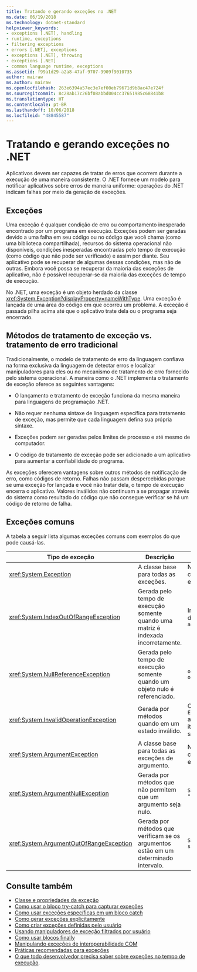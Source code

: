```yaml
---
title: Tratando e gerando exceções no .NET
ms.date: 06/19/2018
ms.technology: dotnet-standard
helpviewer_keywords:
- exceptions [.NET], handling
- runtime, exceptions
- filtering exceptions
- errors [.NET], exceptions
- exceptions [.NET], throwing
- exceptions [.NET]
- common language runtime, exceptions
ms.assetid: f99a1d29-a2a8-47af-9707-9909f9010735
author: mairaw
ms.author: mairaw
ms.openlocfilehash: 263e6394a57ec3e7ef00eb79671d9b8ac47e724f
ms.sourcegitcommit: 8c28ab17c26bf08abbd004cc37651985c68841b8
ms.translationtype: HT
ms.contentlocale: pt-BR
ms.lasthandoff: 10/06/2018
ms.locfileid: "48845587"
---
```

# <a name="handling-and-throwing-exceptions-in-net"></a>Tratando e gerando exceções no .NET

Aplicativos devem ser capazes de tratar de erros que ocorrem durante a execução de uma maneira consistente. O .NET fornece um modelo para notificar aplicativos sobre erros de maneira uniforme: operações do .NET indicam falhas por meio da geração de exceções.

## <a name="exceptions"></a>Exceções

Uma exceção é qualquer condição de erro ou comportamento inesperado encontrado por um programa em execução. Exceções podem ser geradas devido a uma falha em seu código ou no código que você chama (como uma biblioteca compartilhada), recursos do sistema operacional não disponíveis, condições inesperadas encontradas pelo tempo de execução (como código que não pode ser verificado) e assim por diante. Seu aplicativo pode se recuperar de algumas dessas condições, mas não de outras. Embora você possa se recuperar da maioria das exceções de aplicativo, não é possível recuperar-se da maioria das exceções de tempo de execução.

No .NET, uma exceção é um objeto herdado da classe <xref:System.Exception?displayProperty=nameWithType>. Uma exceção é lançada de uma área do código em que ocorreu um problema. A exceção é passada pilha acima até que o aplicativo trate dela ou o programa seja encerrado.

## <a name="exceptions-vs-traditional-error-handling-methods"></a>Métodos de tratamento de exceção vs. tratamento de erro tradicional

Tradicionalmente, o modelo de tratamento de erro da linguagem confiava na forma exclusiva da linguagem de detectar erros e localizar manipuladores para eles ou no mecanismo de tratamento de erro fornecido pelo sistema operacional. A maneira como o .NET implementa o tratamento de exceção oferece as seguintes vantagens:

- O lançamento e tratamento de exceção funciona da mesma maneira para linguagens de programação .NET.

- Não requer nenhuma sintaxe de linguagem específica para tratamento de exceção, mas permite que cada linguagem defina sua própria sintaxe.

- Exceções podem ser geradas pelos limites de processo e até mesmo de computador.

- O código de tratamento de exceção pode ser adicionado a um aplicativo para aumentar a confiabilidade do programa.

As exceções oferecem vantagens sobre outros métodos de notificação de erro, como códigos de retorno. Falhas não passam despercebidas porque se uma exceção for lançada e você não tratar dela, o tempo de execução encerra o aplicativo. Valores inválidos não continuam a se propagar através do sistema como resultado do código que não consegue verificar se há um código de retorno de falha.

## <a name="common-exceptions"></a>Exceções comuns

A tabela a seguir lista algumas exceções comuns com exemplos do que pode causá-las.

| Tipo de exceção | Descrição | Exemplo |
| -------------- | ----------- | ------- |
| <xref:System.Exception> | A classe base para todas as exceções. | Nenhuma (use uma classe derivada dessa exceção). |
| <xref:System.IndexOutOfRangeException> | Gerada pelo tempo de execução somente quando uma matriz é indexada incorretamente. | Indexar uma matriz fora do intervalo válido: <br /> `arr[arr.Length+1]` |
| <xref:System.NullReferenceException> | Gerada pelo tempo de execução somente quando um objeto nulo é referenciado. | `object o = null;` <br /> `o.ToString();` |
| <xref:System.InvalidOperationException> | Gerada por métodos quando em um estado inválido. | Chamar `Enumerator.MoveNext()` após a remoção de um item da coleção subjacente. |
| <xref:System.ArgumentException> | A classe base para todas as exceções de argumento. | Nenhuma (use uma classe derivada dessa exceção). |
| <xref:System.ArgumentNullException> | Gerada por métodos que não permitem que um argumento seja nulo. | `String s = null;` <br /> `"Calculate".IndexOf(s);`|
| <xref:System.ArgumentOutOfRangeException> | Gerada por métodos que verificam se os argumentos estão em um determinado intervalo. | `String s = "string";` <br /> `s.Substring(s.Length+1);` |

## <a name="see-also"></a>Consulte também

- [Classe e propriedades da exceção](exception-class-and-properties.md)  
- [Como usar o bloco try-catch para capturar exceções](how-to-use-the-try-catch-block-to-catch-exceptions.md)  
- [Como usar exceções específicas em um bloco catch](how-to-use-specific-exceptions-in-a-catch-block.md)  
- [Como gerar exceções explicitamente](how-to-explicitly-throw-exceptions.md)  
- [Como criar exceções definidas pelo usuário](how-to-create-user-defined-exceptions.md)  
- [Usando manipuladores de exceção filtrados por usuário](using-user-filtered-exception-handlers.md)  
- [Como usar blocos finally](how-to-use-finally-blocks.md)  
- [Manipulando exceções de interoperabilidade COM](handling-com-interop-exceptions.md)  
- [Práticas recomendadas para exceções](best-practices-for-exceptions.md)  
- [O que todo desenvolvedor precisa saber sobre exceções no tempo de execução](https://github.com/dotnet/coreclr/blob/master/Documentation/botr/exceptions.md).
